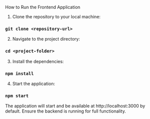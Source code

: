 How to Run the Frontend Application


 1)  Clone the repository to your local machine:

### `git clone <repository-url>`

2) Navigate to the project directory:

### `cd <project-folder>`

3) Install the dependencies:
### `npm install`

4) Start the application:

### `npm start`



The application will start and be available at http://localhost:3000 by default. Ensure the backend is running for full functionality.

